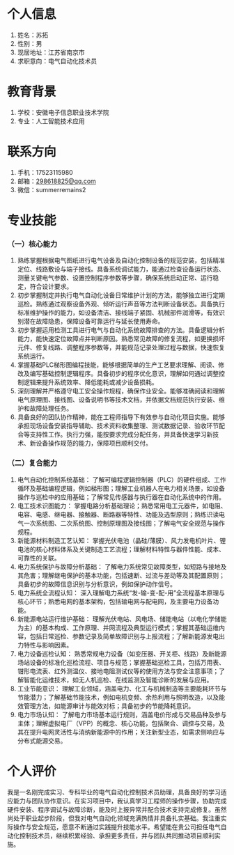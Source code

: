 # 个人信息

1. 姓名：苏拓
2. 性别：男
3. 现居地址：江苏省南京市
4. 求职意向：电气自动化技术员

# 教育背景
1. 学校：安徽电子信息职业技术学院	
2. 专业：人工智能技术应用


# 联系方向
1. 手机：17523115980
2. 邮箱：298618825@qq.com
3. 微信：summerremains2


 
# 专业技能
 
### （一）核心能力 
 
1.  熟练掌握根据电气图纸进行电气设备及自动化控制设备的规范安装，包括精准定位、线路敷设与端子接线。具备系统调试能力，能通过检查设备运行状态、测量关键电气参数、设置控制程序参数等步骤，确保系统启动正常、运行稳定，符合设计要求。 
2. 初步掌握制定并执行电气自动化设备日常维护计划的方法，能够独立进行定期巡检。熟练通过观察设备外观、倾听运行声音等方法判断设备状态。具备执行标准维护操作的能力，如设备清洁、接线端子紧固、机械部件润滑等，有效识别潜在故障隐患，保障设备可靠运行与延长使用寿命。 
3. 初步掌握运用检测工具进行电气与自动化系统故障排查的方法。具备逻辑分析能力，能快速定位故障点并判断原因。熟悉常见故障的修复流程，如更换损坏元件、修复线路、调整程序参数等，并能规范记录处理过程与数据，快速恢复系统运行。 
4. 掌握基础PLC梯形图编程技能，能够根据简单的生产工艺要求理解、阅读、修改及编写基础控制逻辑程序。具备初步的程序优化意识，理解如何通过调整控制逻辑来提升系统效率、降低能耗或减少设备损耗。 
5. 深刻理解并严格遵守电工安全操作规程，确保作业安全。能够准确阅读和理解电气原理图、接线图、设备说明书等技术文档，并依据文档规范执行安装、维护和故障处理任务。 
6. 具备良好的团队协作精神，能在工程师指导下有效参与自动化项目实施。能够承担现场设备安装指导辅助、技术资料收集整理、测试数据记录、验收环节配合等支持性工作。执行力强，能按要求完成分配任务，并具备快速学习新技术、新设备操作规范的能力，保障项目顺利交付。 
 
### （二）复合能力 
 
1. 电气自动化控制系统基础： 了解可编程逻辑控制器（PLC）的硬件组成、工作循环及基础编程逻辑，例如梯形图；理解工业机器人在电力相关场景，如设备操作与巡检中的应用基础；了解常见传感器与执行器在自动化系统中的作用。 
2. 电工技术识图能力： 掌握电路分析基础理论；熟悉常用电工元器件，如电阻、电容、电感、继电器、接触器、断路器等特性、功能及选型原则；熟练识读电气一次系统图、二次系统图、控制原理图及接线图；了解电气安全规范与操作规程。 
3. 新能源材料制造工艺认知： 掌握光伏电池（晶硅/薄膜）、风力发电机叶片、锂电池的核心材料体系及关键制造工艺流程；理解材料特性与器件性能、成本、可靠性的关联。 
4. 电力系统保护与故障分析基础： 了解电力系统常见故障类型，如短路与接地及其危害；理解继电保护的基本功能，包括速断、过流与差动等及其配置原则；具备初步的故障信息识别与分析意识，例如保护动作信号。 
5. 电力系统全流程认知： 深入理解电力系统“发-输-变-配-用”全流程基本原理与核心环节；熟悉电网的基本架构，包括输电网与配电网，及主要电力设备功能。 
6. 新能源电站运行维护基础： 理解光伏电站、风电场、储能电站（以电化学储能为主）的基本构成、工作原理、并网流程及典型运行模式；掌握其基础运维内容，包括日常巡检、参数记录及简单故障识别与上报流程；了解新能源发电出力特性与影响因素。 
7. 电力设备巡检认知： 熟悉常规电力设备（如变压器、开关柜、线路）及新能源场站设备的标准化巡检流程、项目与规范；掌握基础巡检工具，包括万用表、钳形电流表、红外测温仪、接地电阻测试仪等的使用方法与安全注意事项；了解智能化运维技术，如无人机巡检、在线监测及智能诊断的发展与应用。 
8. 工业节能意识： 理解工业领域，涵盖电力、化工与机械制造等主要能耗环节与节能潜力；了解基础节能技术，例如电机变频、余热利用与照明改造，以及能效管理方法，如能源审计与能效对标；具备初步的节能降耗意识。 
9. 电力市场认知： 了解电力市场基本运行规则，涵盖电价形成与交易品种及参与主体；理解虚拟电厂（VPP）的概念、核心功能，包括聚合、调控与交易，及其在提升电网灵活性与消纳新能源中的作用；关注新型业态，如需求侧响应与分布式能源交易。 
 
# 个人评价 
 
我是一名刚完成实习、专科毕业的电气自动化控制技术员助理，具备良好的学习适应能力与团队协作意识。在实习项目中，我认真学习工程师的操作步骤，协助完成硬件安装、程序调试与故障诊断，能及时上报异常并配合技术支持完成修复。虽然尚处于职业起步阶段，但我对电气自动化领域充满热情并具备扎实基础。我注重实际操作与安全规范，愿意不断通过实践提升技能水平。希望能在贵公司担任电气自动化控制技术员，继续积累经验、承担更多责任，并与团队共同推动项目顺利实施。